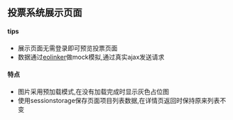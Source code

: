 ## 投票系统展示页面

#### tips

- 展示页面无需登录即可预览投票页面
- 数据通过[eolinker](https://www.eoliner.com)做mock模拟,通过真实ajax发送请求

#### 特点

- 图片采用预加载模式,在没有加载完成时显示灰色占位图
- 使用sessionstorage保存页面项目列表数据,在详情页返回时保持原来列表不变